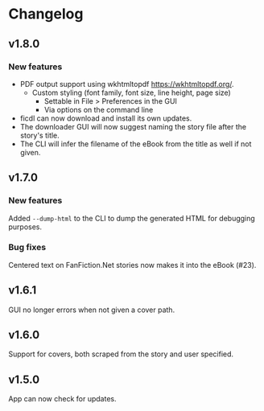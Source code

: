 # Changelog

## v1.8.0

### New features

* PDF output support using wkhtmltopdf <https://wkhtmltopdf.org/>.
  * Custom styling (font family, font size, line height, page size)
    * Settable in File > Preferences in the GUI
    * Via options on the command line
* ficdl can now download and install its own updates.
* The downloader GUI will now suggest naming the story file after the story's title.
* The CLI will infer the filename of the eBook from the title as well if not given.

## v1.7.0

### New features

Added `--dump-html` to the CLI to dump the generated HTML for debugging purposes.

### Bug fixes

Centered text on FanFiction.Net stories now makes it into the eBook (#23).

## v1.6.1

GUI no longer errors when not given a cover path.

## v1.6.0

Support for covers, both scraped from the story and user specified.

## v1.5.0

App can now check for updates.
